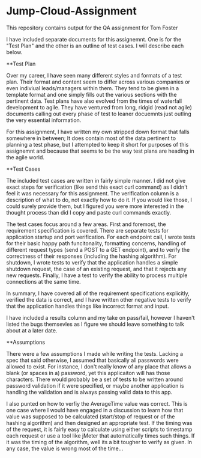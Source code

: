 # Jump-Cloud-Assignment
This repository contains output for the QA assignment for Tom Foster

I have included separate documents for this assignemnt.  One is for the "Test Plan" and the other is an outline of test cases.  I will describe each below.

**Test Plan

Over my career, I have seen many different styles and formats of a test plan.  Their format and content seem to differ across various companies or even indiviual leads/managers within them.  They tend to be given in a template format and one simply fills out the various sections with the pertinent data.  Test plans have also evolved from the times of waterfall development to agile.  They have ventured from long, ridgid (read not agile) documents calling out every phase of test to leaner docuemnts just outling the very essential information.    

For this assignment, I have written my own stripped down format that falls somewhere in between;  It does contain most of the data pertinent to planning a test phase, but I attempted to keep it short for purposes of this assignemnt and because that seems to be the way test plans are heading in the agile world.  

**Test Cases

The included test cases are written in fairly simple manner.  I did not give exact steps for verification (like send this exact curl command) as I didn't feel it was necessary for this assignment.  The verification column is a description of what to do, not exactly how to do it.  If you would like those, I could surely provide them, but I figured you were more interested in the thought process than did I copy and paste curl commands exactly.

The test cases focus around a few areas.  First and foremost, the requirement specification is covered.  There are separate tests for application startup and port verification.  For each endpoint call, I wrote tests for their basic happy path funcitonality, formatting concerns, handling of different request types (send a POST to a GET endpoint), and to verify the correctness of their responses (including the hashing algorithm).  For shutdown, I wrote tests to verify that the application handles a simple shutdown request, the case of an existing request, and that it rejects any new requests. Finally, I have a test to verify the ability to process multiple connections at the same time.  

In summary, I have covered all of the requirement specifications explicitly, verified the data is correct, and I have written other negative tests to verify that the application handles things like incorrect format and input.

I have included a results column and my take on pass/fail, however I haven't listed the bugs themsevles as I figure we should leave something to talk about at a later date. 

**Assumptions

There were a few assumptions I made while writing the tests.  Lacking a spec that said otherwise, I assumed that basically all passwords were allowed to exist.  For instance, I don't really know of any place that allows a blank (or spaces in a) password, yet this applicaiton will has those characters.  There would probably be a set of tests to be written around password validation if it were specified, or maybe another application is handling the validation and is always passing valid data to this app.

I also punted on how to verfiy the AverageTime value was correct.  This is one case where I would have engaged in a discussion to learn how that value was supposed to be calculated (start/stop of request or of the hashing algorithm) and then designed an appropriate test.  If the timing was of the request, it is fairly easy to calculate using either  scripts to timestamp each request or use a tool like jMeter that automatically times such things.  If it was the timing of the algorithm, well its a bit tougher to verify as given.  In any case, the value is wrong most of the time...








